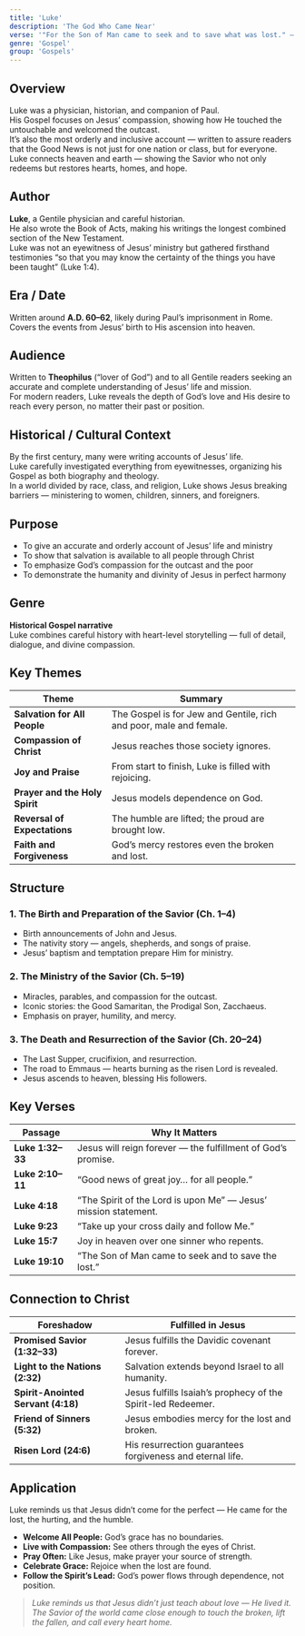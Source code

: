```yaml
---
title: 'Luke'
description: 'The God Who Came Near'
verse: '"For the Son of Man came to seek and to save what was lost." — Luke 19:10'
genre: 'Gospel'
group: 'Gospels'
---
```


## Overview  
Luke was a physician, historian, and companion of Paul.  
His Gospel focuses on Jesus’ compassion, showing how He touched the untouchable and welcomed the outcast.  
It’s also the most orderly and inclusive account — written to assure readers that the Good News is not just for one nation or class, but for everyone.  
Luke connects heaven and earth — showing the Savior who not only redeems but restores hearts, homes, and hope.

## Author  
**Luke**, a Gentile physician and careful historian.  
He also wrote the Book of Acts, making his writings the longest combined section of the New Testament.  
Luke was not an eyewitness of Jesus’ ministry but gathered firsthand testimonies “so that you may know the certainty of the things you have been taught” (Luke 1:4).

## Era / Date  
Written around **A.D. 60–62**, likely during Paul’s imprisonment in Rome.  
Covers the events from Jesus’ birth to His ascension into heaven.

## Audience  
Written to **Theophilus** (“lover of God”) and to all Gentile readers seeking an accurate and complete understanding of Jesus’ life and mission.  
For modern readers, Luke reveals the depth of God’s love and His desire to reach every person, no matter their past or position.

## Historical / Cultural Context  
By the first century, many were writing accounts of Jesus’ life.  
Luke carefully investigated everything from eyewitnesses, organizing his Gospel as both biography and theology.  
In a world divided by race, class, and religion, Luke shows Jesus breaking barriers — ministering to women, children, sinners, and foreigners.

## Purpose  
- To give an accurate and orderly account of Jesus’ life and ministry  
- To show that salvation is available to all people through Christ  
- To emphasize God’s compassion for the outcast and the poor  
- To demonstrate the humanity and divinity of Jesus in perfect harmony  

## Genre  
**Historical Gospel narrative**  
Luke combines careful history with heart-level storytelling — full of detail, dialogue, and divine compassion.

## Key Themes  

| Theme | Summary |
|-------|----------|
| **Salvation for All People** | The Gospel is for Jew and Gentile, rich and poor, male and female. |
| **Compassion of Christ** | Jesus reaches those society ignores. |
| **Joy and Praise** | From start to finish, Luke is filled with rejoicing. |
| **Prayer and the Holy Spirit** | Jesus models dependence on God. |
| **Reversal of Expectations** | The humble are lifted; the proud are brought low. |
| **Faith and Forgiveness** | God’s mercy restores even the broken and lost. |

## Structure  

### 1. The Birth and Preparation of the Savior (Ch. 1–4)
- Birth announcements of John and Jesus.  
- The nativity story — angels, shepherds, and songs of praise.  
- Jesus’ baptism and temptation prepare Him for ministry.  

### 2. The Ministry of the Savior (Ch. 5–19)
- Miracles, parables, and compassion for the outcast.  
- Iconic stories: the Good Samaritan, the Prodigal Son, Zacchaeus.  
- Emphasis on prayer, humility, and mercy.  

### 3. The Death and Resurrection of the Savior (Ch. 20–24)
- The Last Supper, crucifixion, and resurrection.  
- The road to Emmaus — hearts burning as the risen Lord is revealed.  
- Jesus ascends to heaven, blessing His followers.  

## Key Verses  

| Passage | Why It Matters |
|----------|----------------|
| **Luke 1:32–33** | Jesus will reign forever — the fulfillment of God’s promise. |
| **Luke 2:10–11** | “Good news of great joy… for all people.” |
| **Luke 4:18** | “The Spirit of the Lord is upon Me” — Jesus’ mission statement. |
| **Luke 9:23** | “Take up your cross daily and follow Me.” |
| **Luke 15:7** | Joy in heaven over one sinner who repents. |
| **Luke 19:10** | “The Son of Man came to seek and to save the lost.” |

## Connection to Christ  

| Foreshadow | Fulfilled in Jesus |
|-------------|-------------------|
| **Promised Savior (1:32–33)** | Jesus fulfills the Davidic covenant forever. |
| **Light to the Nations (2:32)** | Salvation extends beyond Israel to all humanity. |
| **Spirit-Anointed Servant (4:18)** | Jesus fulfills Isaiah’s prophecy of the Spirit-led Redeemer. |
| **Friend of Sinners (5:32)** | Jesus embodies mercy for the lost and broken. |
| **Risen Lord (24:6)** | His resurrection guarantees forgiveness and eternal life. |

## Application  
Luke reminds us that Jesus didn’t come for the perfect — He came for the lost, the hurting, and the humble.  
- **Welcome All People:** God’s grace has no boundaries.  
- **Live with Compassion:** See others through the eyes of Christ.  
- **Pray Often:** Like Jesus, make prayer your source of strength.  
- **Celebrate Grace:** Rejoice when the lost are found.  
- **Follow the Spirit’s Lead:** God’s power flows through dependence, not position.  

> *Luke reminds us that Jesus didn’t just teach about love — He lived it. The Savior of the world came close enough to touch the broken, lift the fallen, and call every heart home.*
